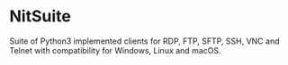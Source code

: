 # NitSuite
Suite of Python3 implemented clients for RDP, FTP, SFTP, SSH, VNC and Telnet with compatibility for Windows, Linux and macOS.
